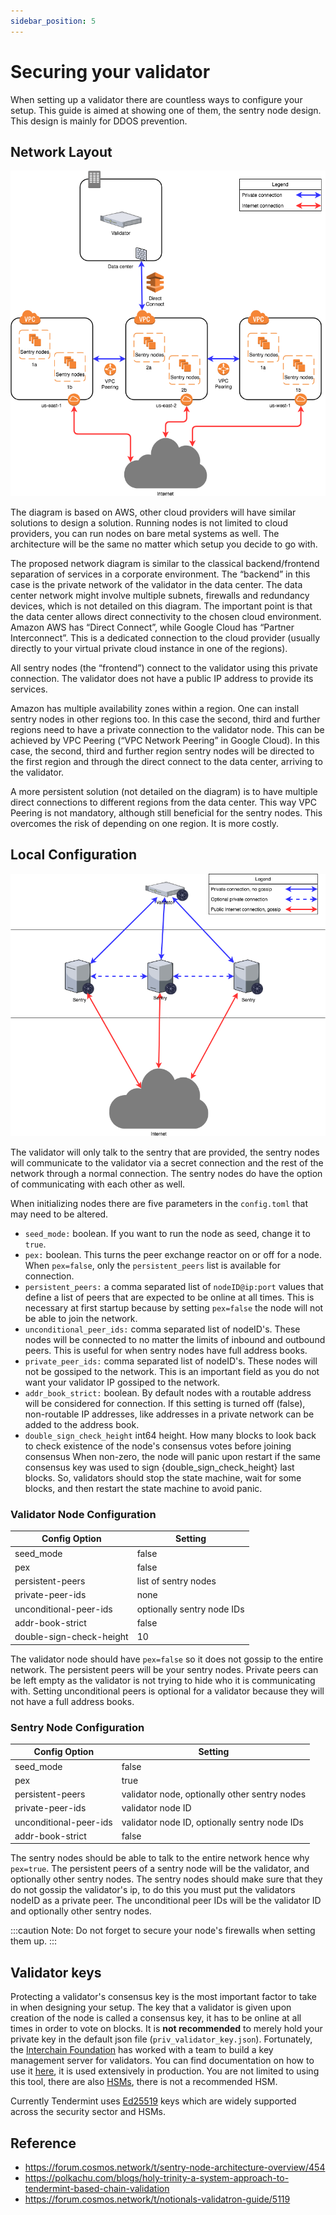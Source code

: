 ```yaml
---
sidebar_position: 5
---
```


# Securing your validator

When setting up a validator there are countless ways to configure your setup. This guide is aimed at showing one of them, the sentry node design. This design is mainly for DDOS prevention.

## Network Layout

![ALT Network Layout](./sentry_layout.png)

The diagram is based on AWS, other cloud providers will have similar solutions to design a solution. Running nodes is not limited to cloud providers, you can run nodes on bare metal systems as well. The architecture will be the same no matter which setup you decide to go with.

The proposed network diagram is similar to the classical backend/frontend separation of services in a corporate environment. The “backend” in this case is the private network of the validator in the data center. The data center network might involve multiple subnets, firewalls and redundancy devices, which is not detailed on this diagram. The important point is that the data center allows direct connectivity to the chosen cloud environment. Amazon AWS has “Direct Connect”, while Google Cloud has “Partner Interconnect”. This is a dedicated connection to the cloud provider (usually directly to your virtual private cloud instance in one of the regions).

All sentry nodes (the “frontend”) connect to the validator using this private connection. The validator does not have a public IP address to provide its services.

Amazon has multiple availability zones within a region. One can install sentry nodes in other regions too. In this case the second, third and further regions need to have a private connection to the validator node. This can be achieved by VPC Peering (“VPC Network Peering” in Google Cloud). In this case, the second, third and further region sentry nodes will be directed to the first region and through the direct connect to the data center, arriving to the validator.

A more persistent solution (not detailed on the diagram) is to have multiple direct connections to different regions from the data center. This way VPC Peering is not mandatory, although still beneficial for the sentry nodes. This overcomes the risk of depending on one region. It is more costly.

## Local Configuration

![ALT Local Configuration](./local_config.png)

The validator will only talk to the sentry that are provided, the sentry nodes will communicate to the validator via a secret connection and the rest of the network through a normal connection. The sentry nodes do have the option of communicating with each other as well.

When initializing nodes there are five parameters in the `config.toml` that may need to be altered.

- `seed_mode:` boolean. If you want to run the node as seed, change it to `true`.
- `pex:` boolean. This turns the peer exchange reactor on or off for a node. When `pex=false`, only the `persistent_peers` list is available for connection.
- `persistent_peers:` a comma separated list of `nodeID@ip:port` values that define a list of peers that are expected to be online at all times. This is necessary at first startup because by setting `pex=false` the node will not be able to join the network.
- `unconditional_peer_ids:` comma separated list of nodeID's. These nodes will be connected to no matter the limits of inbound and outbound peers. This is useful for when sentry nodes have full address books.
- `private_peer_ids:` comma separated list of nodeID's. These nodes will not be gossiped to the network. This is an important field as you do not want your validator IP gossiped to the network.
- `addr_book_strict:` boolean. By default nodes with a routable address will be considered for connection. If this setting is turned off (false), non-routable IP addresses, like addresses in a private network can be added to the address book.
- `double_sign_check_height` int64 height.  How many blocks to look back to check existence of the node's consensus votes before joining consensus When non-zero, the node will panic upon restart if the same consensus key was used to sign {double_sign_check_height} last blocks. So, validators should stop the state machine, wait for some blocks, and then restart the state machine to avoid panic.

### Validator Node Configuration

| Config Option            | Setting                    |
| ------------------------ | -------------------------- |
| seed_mode                | false                      |
| pex                      | false                      |
| persistent-peers         | list of sentry nodes       |
| private-peer-ids         | none                       |
| unconditional-peer-ids   | optionally sentry node IDs |
| addr-book-strict         | false                      |
| double-sign-check-height | 10                         |

The validator node should have `pex=false` so it does not gossip to the entire network. The persistent peers will be your sentry nodes. Private peers can be left empty as the validator is not trying to hide who it is communicating with. Setting unconditional peers is optional for a validator because they will not have a full address books.

### Sentry Node Configuration

| Config Option          | Setting                                       |
| ---------------------- | --------------------------------------------- |
| seed_mode              | false                                         |
| pex                    | true                                          |
| persistent-peers       | validator node, optionally other sentry nodes |
| private-peer-ids       | validator node ID                             |
| unconditional-peer-ids | validator node ID, optionally sentry node IDs |
| addr-book-strict       | false                                         |

The sentry nodes should be able to talk to the entire network hence why `pex=true`. The persistent peers of a sentry node will be the validator, and optionally other sentry nodes. The sentry nodes should make sure that they do not gossip the validator's ip, to do this you must put the validators nodeID as a private peer. The unconditional peer IDs will be the validator ID and optionally other sentry nodes.

:::caution Note:
Do not forget to secure your node's firewalls when setting them up.
:::

## Validator keys

Protecting a validator's consensus key is the most important factor to take in when designing your setup. The key that a validator is given upon creation of the node is called a consensus key, it has to be online at all times in order to vote on blocks. It is **not recommended** to merely hold your private key in the default json file (`priv_validator_key.json`). Fortunately, the [Interchain Foundation](https://interchain.io/) has worked with a team to build a key management server for validators. You can find documentation on how to use it [here](https://github.com/iqlusioninc/tmkms), it is used extensively in production. You are not limited to using this tool, there are also [HSMs](https://safenet.gemalto.com/data-encryption/hardware-security-modules-hsms/), there is not a recommended HSM.

Currently Tendermint uses [Ed25519](https://ed25519.cr.yp.to/) keys which are widely supported across the security sector and HSMs.

## Reference

- <https://forum.cosmos.network/t/sentry-node-architecture-overview/454>
- <https://polkachu.com/blogs/holy-trinity-a-system-approach-to-tendermint-based-chain-validation>
- <https://forum.cosmos.network/t/notionals-validatron-guide/5119>